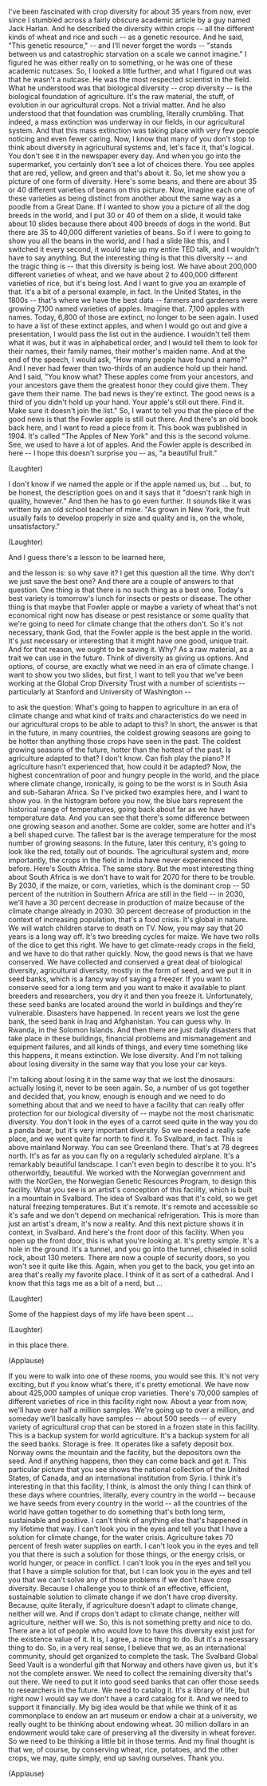 
I&#39;ve been fascinated with crop diversity for about 35 years from now,
ever since I stumbled across a fairly obscure academic article
by a guy named Jack Harlan.
And he described the diversity within crops --
all the different kinds of wheat and rice and such --
as a genetic resource.
And he said, &quot;This genetic resource,&quot; --
and I&#39;ll never forget the words --
&quot;stands between us and catastrophic starvation
on a scale we cannot imagine.&quot;
I figured he was either really on to something,
or he was one of these academic nutcases.
So, I looked a little further,
and what I figured out was that he wasn&#39;t a nutcase.
He was the most respected scientist in the field.
What he understood was that biological diversity -- crop diversity --
is the biological foundation of agriculture.
It&#39;s the raw material, the stuff, of evolution in our agricultural crops.
Not a trivial matter.
And he also understood that that foundation was crumbling,
literally crumbling.
That indeed, a mass extinction was underway
in our fields, in our agricultural system.
And that this mass extinction was taking place
with very few people noticing
and even fewer caring.
Now, I know that many of you don&#39;t stop
to think about diversity in agricultural systems
and, let&#39;s face it, that&#39;s logical.
You don&#39;t see it in the newspaper every day.
And when you go into the supermarket, you certainly don&#39;t see a lot of choices there.
You see apples that are red, yellow, and green and that&#39;s about it.
So, let me show you a picture of one form of diversity.
Here&#39;s some beans,
and there are about 35 or 40 different
varieties of beans on this picture.
Now, imagine each one of these varieties as being distinct from another
about the same way as a poodle from a Great Dane.
If I wanted to show you a picture of all the dog breeds in the world,
and I put 30 or 40 of them on a slide, it would take about 10 slides
because there about 400 breeds of dogs in the world.
But there are 35 to 40,000 different varieties of beans.
So if I were to going to show you all the beans in the world,
and I had a slide like this, and I switched it every second,
it would take up my entire TED talk,
and I wouldn&#39;t have to say anything.
But the interesting thing is that this diversity -- and the tragic thing is --
that this diversity is being lost.
We have about 200,000 different varieties of wheat,
and we have about 2 to 400,000 different varieties of rice,
but it&#39;s being lost.
And I want to give you an example of that.
It&#39;s a bit of a personal example, in fact.
In the United States, in the 1800s -- that&#39;s where we have the best data --
farmers and gardeners were growing 7,100
named varieties of apples.
Imagine that. 7,100 apples with names.
Today, 6,800 of those are extinct,
no longer to be seen again.
I used to have a list of these extinct apples,
and when I would go out and give a presentation,
I would pass the list out in the audience.
I wouldn&#39;t tell them what it was, but it was in alphabetical order,
and I would tell them to look for their names, their family names,
their mother&#39;s maiden name.
And at the end of the speech, I would ask, &quot;How many people have found a name?&quot;
And I never had fewer than two-thirds of an audience hold up their hand.
And I said, &quot;You know what? These apples come from your ancestors,
and your ancestors gave them the greatest honor they could give them.
They gave them their name.
The bad news is they&#39;re extinct.
The good news is a third of you didn&#39;t hold up your hand. Your apple&#39;s still out there.
Find it. Make sure it doesn&#39;t join the list.&quot;
So, I want to tell you that the piece of the good news is
that the Fowler apple is still out there.
And there&#39;s an old book back here,
and I want to read a piece from it.
This book was published in 1904.
It&#39;s called &quot;The Apples of New York&quot; and this is the second volume.
See, we used to have a lot of apples.
And the Fowler apple is described in here --
I hope this doesn&#39;t surprise you --
as, &quot;a beautiful fruit.&quot;

(Laughter)

I don&#39;t know if we named the apple or if the apple named us, but ...
but, to be honest, the description goes on
and it says that it &quot;doesn&#39;t rank high in quality, however.&quot;
And then he has to go even further.
It sounds like it was written by an old school teacher of mine.
&quot;As grown in New York, the fruit usually fails to develop properly in size and quality
and is, on the whole, unsatisfactory.&quot;

(Laughter)

And I guess there&#39;s a lesson to be learned here,

and the lesson is: so why save it?
I get this question all the time. Why don&#39;t we just save the best one?
And there are a couple of answers to that question.
One thing is that there is no such thing as a best one.
Today&#39;s best variety is tomorrow&#39;s lunch for insects or pests or disease.
The other thing is that maybe that Fowler apple
or maybe a variety of wheat that&#39;s not economical right now
has disease or pest resistance
or some quality that we&#39;re going to need for climate change that the others don&#39;t.
So it&#39;s not necessary, thank God,
that the Fowler apple is the best apple in the world.
It&#39;s just necessary or interesting that it might have one good, unique trait.
And for that reason, we ought to be saving it.
Why? As a raw material, as a trait we can use in the future.
Think of diversity as giving us options.
And options, of course, are exactly what we need in an era of climate change.
I want to show you two slides,
but first, I want to tell you that we&#39;ve been working at the Global Crop Diversity Trust
with a number of scientists -- particularly at Stanford and University of Washington --

to ask the question: What&#39;s going to happen to agriculture in an era of climate change
and what kind of traits and characteristics do we need in our agricultural crops
to be able to adapt to this?
In short, the answer is that in the future, in many countries,
the coldest growing seasons are going to be hotter
than anything those crops have seen in the past.
The coldest growing seasons of the future,
hotter than the hottest of the past.
Is agriculture adapted to that?
I don&#39;t know. Can fish play the piano?
If agriculture hasn&#39;t experienced that, how could it be adapted?
Now, the highest concentration of poor and hungry people in the world,
and the place where climate change, ironically, is going to be the worst
is in South Asia and sub-Saharan Africa.
So I&#39;ve picked two examples here, and I want to show you.
In the histogram before you now,
the blue bars represent the historical range of temperatures,
going back about far as we have temperature data.
And you can see that there&#39;s some difference
between one growing season and another.
Some are colder, some are hotter and it&#39;s a bell shaped curve.
The tallest bar is the average temperature for the most number of growing seasons.
In the future, later this century, it&#39;s going to look like the red,
totally out of bounds.
The agricultural system and, more importantly, the crops in the field in India
have never experienced this before.
Here&#39;s South Africa. The same story.
But the most interesting thing about South Africa is
we don&#39;t have to wait for 2070 for there to be trouble.
By 2030, if the maize, or corn, varieties, which is the dominant crop --
50 percent of the nutrition in Southern Africa are still in the field --
in 2030, we&#39;ll have a 30 percent decrease in production of maize
because of the climate change already in 2030.
30 percent decrease of production in the context of increasing population,
that&#39;s a food crisis. It&#39;s global in nature.
We will watch children starve to death on TV.
Now, you may say that 20 years is a long way off.
It&#39;s two breeding cycles for maize.
We have two rolls of the dice to get this right.
We have to get climate-ready crops in the field,
and we have to do that rather quickly.
Now, the good news is that we have conserved.
We have collected and conserved a great deal of biological diversity,
agricultural diversity, mostly in the form of seed,
and we put it in seed banks, which is a fancy way of saying a freezer.
If you want to conserve seed for a long term
and you want to make it available to plant breeders and researchers,
you dry it and then you freeze it.
Unfortunately, these seed banks are located around the world in buildings
and they&#39;re vulnerable.
Disasters have happened. In recent years we lost the gene bank,
the seed bank in Iraq and Afghanistan. You can guess why.
In Rwanda, in the Solomon Islands.
And then there are just daily disasters that take place in these buildings,
financial problems and mismanagement and equipment failures,
and all kinds of things, and every time something like this happens,
it means extinction. We lose diversity.
And I&#39;m not talking about losing diversity in the same way that you lose your car keys.

I&#39;m talking about losing it in the same way that we lost the dinosaurs:
actually losing it, never to be seen again.
So, a number of us got together and decided that, you know, enough is enough
and we need to do something about that and we need to have a facility
that can really offer protection for our biological diversity of --
maybe not the most charismatic diversity.
You don&#39;t look in the eyes of a carrot seed quite in the way you do a panda bear,
but it&#39;s very important diversity.
So we needed a really safe place, and we went quite far north to find it.
To Svalbard, in fact.
This is above mainland Norway. You can see Greenland there.
That&#39;s at 78 degrees north.
It&#39;s as far as you can fly on a regularly scheduled airplane.
It&#39;s a remarkably beautiful landscape. I can&#39;t even begin to describe it to you.
It&#39;s otherworldly, beautiful.
We worked with the Norwegian government
and with the NorGen, the Norwegian Genetic Resources Program,
to design this facility.
What you see is an artist&#39;s conception of this facility,
which is built in a mountain in Svalbard.
The idea of Svalbard was that it&#39;s cold,
so we get natural freezing temperatures.
But it&#39;s remote. It&#39;s remote and accessible
so it&#39;s safe and we don&#39;t depend on mechanical refrigeration.
This is more than just an artist&#39;s dream, it&#39;s now a reality.
And this next picture shows it in context, in Svalbard.
And here&#39;s the front door of this facility.
When you open up the front door,
this is what you&#39;re looking at. It&#39;s pretty simple. It&#39;s a hole in the ground.
It&#39;s a tunnel, and you go into the tunnel,
chiseled in solid rock, about 130 meters.
There are now a couple of security doors, so you won&#39;t see it quite like this.
Again, when you get to the back, you get into an area that&#39;s really my favorite place.
I think of it as sort of a cathedral.
And I know that this tags me as a bit of a nerd, but ...

(Laughter)

Some of the happiest days of my life have been spent ...

(Laughter)

in this place there.

(Applause)

If you were to walk into one of these rooms, you would see this.
It&#39;s not very exciting, but if you know what&#39;s there, it&#39;s pretty emotional.
We have now about 425,000
samples of unique crop varieties.
There&#39;s 70,000 samples of different varieties of rice
in this facility right now.
About a year from now, we&#39;ll have over half a million samples.
We&#39;re going up to over a million, and someday we&#39;ll basically have samples --
about 500 seeds --
of every variety of agricultural crop that can be stored in a frozen state
in this facility.
This is a backup system for world agriculture.
It&#39;s a backup system for all the seed banks. Storage is free.
It operates like a safety deposit box.
Norway owns the mountain and the facility, but the depositors own the seed.
And if anything happens, then they can come back and get it.
This particular picture that you see shows the national collection of the United States,
of Canada, and an international institution from Syria.
I think it&#39;s interesting in that this facility, I think,
is almost the only thing I can think of these days where countries,
literally, every country in the world --
because we have seeds from every country in the world --
all the countries of the world have gotten together
to do something that&#39;s both long term, sustainable and positive.
I can&#39;t think of anything else that&#39;s happened in my lifetime that way.
I can&#39;t look you in the eyes and tell you that I have a solution
for climate change, for the water crisis.
Agriculture takes 70 percent of fresh water supplies on earth.
I can&#39;t look you in the eyes and tell you that there is such a solution
for those things, or the energy crisis, or world hunger, or peace in conflict.
I can&#39;t look you in the eyes and tell you that I have a simple solution for that,
but I can look you in the eyes and tell you that we can&#39;t solve any of those problems
if we don&#39;t have crop diversity.
Because I challenge you to think of an effective, efficient, sustainable
solution to climate change if we don&#39;t have crop diversity.
Because, quite literally, if agriculture doesn&#39;t adapt to climate change,
neither will we.
And if crops don&#39;t adapt to climate change, neither will agriculture,
neither will we.
So, this is not something pretty and nice to do.
There are a lot of people who would love to have this diversity exist
just for the existence value of it.
It is, I agree, a nice thing to do.
But it&#39;s a necessary thing to do.
So, in a very real sense, I believe that we, as an international community,
should get organized to complete the task.
The Svalbard Global Seed Vault is a wonderful gift
that Norway and others have given us,
but it&#39;s not the complete answer.
We need to collect the remaining diversity that&#39;s out there.
We need to put it into good seed banks
that can offer those seeds to researchers in the future.
We need to catalog it. It&#39;s a library of life,
but right now I would say we don&#39;t have a card catalog for it.
And we need to support it financially.
My big idea would be that while we think of it as commonplace
to endow an art museum or endow a chair at a university,
we really ought to be thinking about endowing wheat.
30 million dollars in an endowment would take care
of preserving all the diversity in wheat forever.
So we need to be thinking a little bit in those terms.
And my final thought is that we, of course, by conserving wheat,
rice, potatoes, and the other crops,
we may, quite simply, end up saving ourselves.
Thank you.

(Applause)


